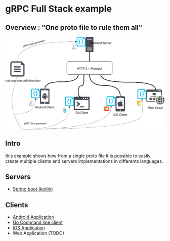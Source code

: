 # gRPC Full Stack example

## Overview : "One proto file to rule them all"

<img src="docs/grpc-fullstack-architecture.svg"> 

## Intro

this example shows how from a single proto file it is possible to easily create multiple clients and servers implementations in differents languages.

## Servers

* [Spring boot (kotlin)](backend/)

## Clients

* [Android Application](android/)
* [Go Command line client](newscli/) 
* [iOS Application](ios/)
* Web Application (TODO)

